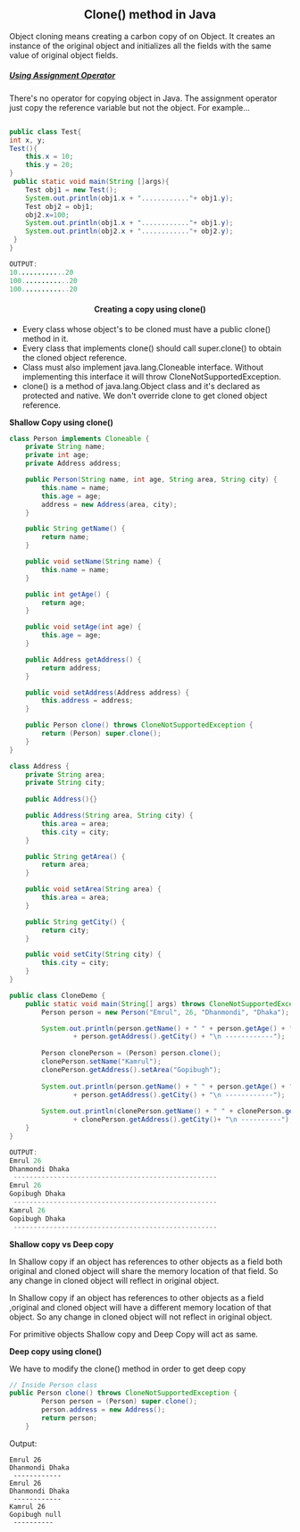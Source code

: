 <h2 style="text-align:center">Clone() method in Java</h2>

Object cloning means creating a carbon copy of on Object. It creates an instance of the original object and initializes all the fields with the same value of original object fields.

##### <u>Using Assignment Operator</u>

There's no operator for copying object in Java. The assignment operator just copy the reference variable but not the object. For example...

```java

public class Test{
int x, y;
Test(){
    this.x = 10;
    this.y = 20; 
}
 public static void main(String []args){
    Test obj1 = new Test();
    System.out.println(obj1.x + "............"+ obj1.y);
    Test obj2 = obj1;
    obj2.x=100;
    System.out.println(obj1.x + "............"+ obj1.y);
    System.out.println(obj2.x + "............"+ obj2.y);
 }
}

OUTPUT:
10............20
100............20
100............20
```

<h4 style="text-align:center">Creating a copy using clone()</h4>

- Every class whose object's to be cloned must have a public clone() method in it.
- Every class that implements clone() should call super.clone() to obtain the cloned object reference.
- Class must also implement java.lang.Cloneable interface. Without implementing this interface it will throw CloneNotSupportedException.
- clone() is a method of java.lang.Object class and it's declared as protected and native. We don't override clone to get cloned object reference.

**Shallow Copy using clone()**

```java
class Person implements Cloneable {
	private String name;
	private int age;
	private Address address;

	public Person(String name, int age, String area, String city) {
		this.name = name;
		this.age = age;
		address = new Address(area, city);
	}

	public String getName() {
		return name;
	}

	public void setName(String name) {
		this.name = name;
	}

	public int getAge() {
		return age;
	}

	public void setAge(int age) {
		this.age = age;
	}

	public Address getAddress() {
		return address;
	}

	public void setAddress(Address address) {
		this.address = address;
	}

	public Person clone() throws CloneNotSupportedException {
		return (Person) super.clone();
	}
}

class Address {
	private String area;
	private String city;
    
    public Address(){}

	public Address(String area, String city) {
		this.area = area;
		this.city = city;
	}

	public String getArea() {
		return area;
	}

	public void setArea(String area) {
		this.area = area;
	}

	public String getCity() {
		return city;
	}

	public void setCity(String city) {
		this.city = city;
	}
}

public class CloneDemo {
	public static void main(String[] args) throws CloneNotSupportedException {
		Person person = new Person("Emrul", 26, "Dhanmondi", "Dhaka");

		System.out.println(person.getName() + " " + person.getAge() + "\n" + person.getAddress().getArea() + " "
				+ person.getAddress().getCity() + "\n ------------");
		
		Person clonePerson = (Person) person.clone();
		clonePerson.setName("Kamrul");
		clonePerson.getAddress().setArea("Gopibugh");
		
		System.out.println(person.getName() + " " + person.getAge() + "\n" + person.getAddress().getArea() + " "
				+ person.getAddress().getCity() + "\n ------------");
		
		System.out.println(clonePerson.getName() + " " + clonePerson.getAge() + "\n" + clonePerson.getAddress().getArea() + " "
				+ clonePerson.getAddress().getCity()+ "\n ----------");
	}
}

OUTPUT: 
Emrul 26
Dhanmondi Dhaka
 ---------------------------------------------------
Emrul 26
Gopibugh Dhaka
 ---------------------------------------------------
Kamrul 26
Gopibugh Dhaka
 ---------------------------------------------------
```

**Shallow copy vs Deep copy**

In Shallow copy if an object has references to other objects as a field both original and cloned object will share the memory location of that field. So any change in cloned object will reflect in original object.

In Shallow copy if an object has references to other objects as a field ,original and cloned object will have a different memory location of that object. So any change in cloned object will not reflect in original object.

For primitive objects Shallow copy and Deep Copy will act as same.

 **Deep copy using clone()**

We have to modify the clone() method in order to get deep copy

```java
// Inside Person class
public Person clone() throws CloneNotSupportedException {
		Person person = (Person) super.clone();
		person.address = new Address();
		return person;
	}
```

Output:

```
Emrul 26
Dhanmondi Dhaka
 ------------
Emrul 26
Dhanmondi Dhaka
 ------------
Kamrul 26
Gopibugh null
 ----------
```

